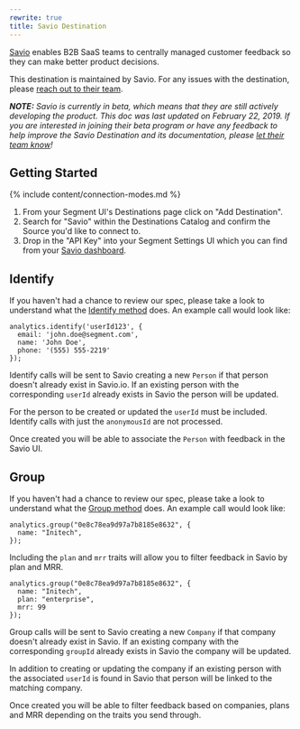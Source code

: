 ```yaml
---
rewrite: true
title: Savio Destination
---
```

[Savio](https://savio.io/?utm_source=segmentio&utm_medium=docs&utm_campaign=partners) enables B2B SaaS teams to centrally managed customer feedback so they can make better product decisions.

This destination is maintained by Savio. For any issues with the destination, please [reach out to their team](mailto:support@savio.io).

_**NOTE:** Savio is currently in beta, which means that they are still actively developing the product. This doc was last updated on February 22, 2019. If you are interested in joining their beta program or have any feedback to help improve the Savio Destination and its documentation, please [let  their team know](mailto:support@savio.io)!_


## Getting Started

{% include content/connection-modes.md %}

1. From your Segment UI's Destinations page click on "Add Destination".
2. Search for "Savio" within the Destinations Catalog and confirm the Source you'd like to connect to.
3. Drop in the "API Key" into your Segment Settings UI which you can find from your [Savio dashboard](https://savio.io/app/accounts/settings).


## Identify

If you haven't had a chance to review our spec, please take a look to understand what the [Identify method](https://segment.com/docs/connections/spec/identify/) does. An example call would look like:

```
analytics.identify('userId123', {
  email: 'john.doe@segment.com',
  name: 'John Doe',
  phone: '(555) 555-2219'
});
```

Identify calls will be sent to Savio creating a new `Person` if that person doesn't already exist in Savio.io. If an existing person with the corresponding `userId` already exists in Savio the person will be updated.

For the person to be created or updated the `userId` must be included. Identify calls with just the `anonymousId` are not processed.

Once created you will be able to associate the `Person` with feedback in the Savio UI.


## Group

If you haven't had a chance to review our spec, please take a look to understand what the [Group method](https://segment.com/docs/connections/spec/group/) does. An example call would look like:

```
analytics.group("0e8c78ea9d97a7b8185e8632", {
  name: "Initech",
});
```

Including the `plan` and `mrr` traits will allow you to filter feedback in Savio by plan and MRR.

```
analytics.group("0e8c78ea9d97a7b8185e8632", {
  name: "Initech",
  plan: "enterprise",
  mrr: 99
});
```

Group calls will be sent to Savio creating a new `Company` if that company doesn't already exist in Savio. If an existing company with the corresponding `groupId` already exists in Savio the company will be updated.

In addition to creating or updating the company if an existing person with the associated `userId` is found in Savio that person will be linked to the matching company.

Once created you will be able to filter feedback based on companies, plans and MRR depending on the traits you send through.
